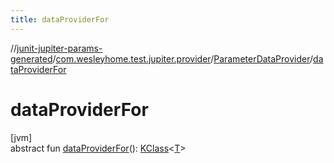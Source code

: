 ```yaml
---
title: dataProviderFor
---
```

//[junit-jupiter-params-generated](../../../index.html)/[com.wesleyhome.test.jupiter.provider](../index.html)/[ParameterDataProvider](index.html)/[dataProviderFor](data-provider-for.html)



# dataProviderFor



[jvm]\
abstract fun [dataProviderFor](data-provider-for.html)(): [KClass](https://kotlinlang.org/api/latest/jvm/stdlib/kotlin.reflect/-k-class/index.html)&lt;[T](index.html)&gt;




